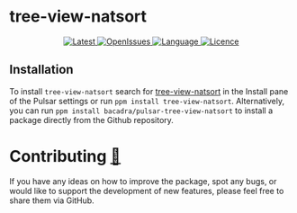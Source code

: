 # tree-view-natsort

<p align="center">
  <a href="https://github.com/bacadra/pulsar-tree-view-natsort/tags">
  <img src="https://img.shields.io/github/v/tag/bacadra/pulsar-tree-view-natsort?style=for-the-badge&label=Latest&color=blue" alt="Latest">
  </a>
  <a href="https://github.com/bacadra/pulsar-tree-view-natsort/issues">
  <img src="https://img.shields.io/github/issues-raw/bacadra/pulsar-tree-view-natsort?style=for-the-badge&color=blue" alt="OpenIssues">
  </a>
  <a href="https://github.com/bacadra/pulsar-tree-view-natsort/blob/master/package.json">
  <img src="https://img.shields.io/github/languages/top/bacadra/pulsar-tree-view-natsort?style=for-the-badge&color=blue" alt="Language">
  </a>
  <a href="https://github.com/bacadra/pulsar-tree-view-natsort/blob/master/LICENSE">
  <img src="https://img.shields.io/github/license/bacadra/pulsar-tree-view-natsort?style=for-the-badge&color=blue" alt="Licence">
  </a>
</p>

## Installation

To install `tree-view-natsort` search for [tree-view-natsort](https://web.pulsar-edit.dev/packages/tree-view-natsort) in the Install pane of the Pulsar settings or run `ppm install tree-view-natsort`. Alternatively, you can run `ppm install bacadra/pulsar-tree-view-natsort` to install a package directly from the Github repository.

# Contributing [🍺](https://www.buymeacoffee.com/asiloisad)

If you have any ideas on how to improve the package, spot any bugs, or would like to support the development of new features, please feel free to share them via GitHub.
